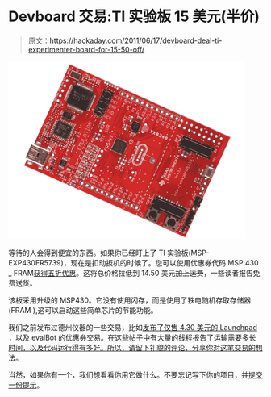 # Devboard 交易:TI 实验板 15 美元(半价)

> 原文：<https://hackaday.com/2011/06/17/devboard-deal-ti-experimenter-board-for-15-50-off/>

![](img/e5e333c5189bb2cc61b7ca07034b9955.png "ti-experimenter-board")

等待的人会得到便宜的东西。如果你已经盯上了 TI 实验板(MSP-EXP430FR5739)，现在是扣动扳机的时候了。您可以使用优惠券代码 MSP 430 _ FRAM[获得五折优惠](http://e2e.ti.com/support/microcontrollers/msp43016-bit_ultra-low_power_mcus/f/166/p/117134/416050.aspx#416050)。这将总价格拉低到 14.50 美元~~加上运费~~，一些读者报告免费送货。

该板采用升级的 MSP430。它没有使用闪存，而是使用了铁电随机存取存储器(FRAM ),这可以启动这些简单芯片的节能功能。

我们之前发布过德州仪器的一些交易，比如[发布了仅售 4.30 美元的 Launchpad](http://hackaday.com/2010/06/22/ti-makes-a-big-bid-for-the-hobby-market/) ，以及 evalBot 的优惠券交易[。在这些帖子中有大量的线程报告了运输需要多长时间，以及代码运行得有多好。所以，请留下礼貌的评论，分享你对这笔交易的想法。](http://hackaday.com/2010/10/04/125-off-the-evalbot-is-a-steal/)

当然，如果你有一个，我们想看看你用它做什么。不要忘记写下你的项目，并[提交一份提示](http://hackaday.com/contact-hack-a-day/)。